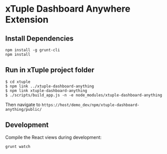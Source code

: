 # xTuple Dashboard Anywhere Extension

## Install Dependencies

```
npm install -g grunt-cli
npm install
```

## Run in xTuple project folder

```
$ cd xtuple
$ npm link ../xtuple-dashboard-anything
$ npm link xtuple-dashboard-anything
$ ./scripts/build_app.js -n -e node_modules/xtuple-dashboard-anything
```

Then navigate to `https://host/demo_dev/npm/xtuple-dashboard-anything/public/`

## Development

Compile the React views during development:

`grunt watch`
